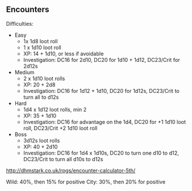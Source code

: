 ## Encounters

Difficulties:
- Easy
    - 1x 1d8 loot roll
    - 1 x 1d10 loot roll
    - XP: 14 + 1d10, or less if avoidable
    - Investigation: DC16 for 2d10, DC20 for 1d10 + 1d12, DC23/Crit for 2d12s
- Medium
    - 2 x 1d10 loot rolls
    - XP: 20 + 2d8
    - Investigation: DC16 for 1d12 + 1d10, DC20 for 1d12s, DC23/Crit to turn all to d12s
- Hard
    - 1d4 x 1d12 loot rolls, min 2
    - XP: 35 + 1d10
    - Investigation: DC16 for advantage on the 1d4, DC20 for +1 1d10 loot roll, DC23/Crit +2 1d10 loot roll
- Boss
    - 3d12s loot rolls
    - XP: 40 + 2d10
    - Investigation: DC16 for 1d4 x 1d10s, DC20 to turn one d10 to d12, DC23/Crit to turn all d10s to d12s

http://dhmstark.co.uk/rpgs/encounter-calculator-5th/

Wild: 40%, then 15% for positive
City: 30%, then 20% for positive
